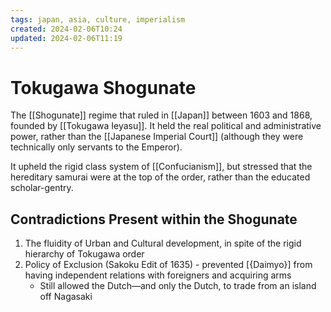 ```yaml
---
tags: japan, asia, culture, imperialism
created: 2024-02-06T10:24
updated: 2024-02-06T11:19
---
```


# Tokugawa Shogunate

The [[Shogunate]] regime that ruled in [[Japan]] between 1603 and 1868, founded by [[Tokugawa Ieyasu]]. It held the real political and administrative power, rather than the [[Japanese Imperial Court]] (although they were technically only servants to the Emperor).

It upheld the rigid class system of [[Confucianism]], but stressed that the hereditary samurai were at the top of the order, rather than the educated scholar-gentry.

## Contradictions Present within the Shogunate

1. The fluidity of Urban and Cultural development, in spite of the rigid hierarchy of Tokugawa order
2. Policy of Exclusion (Sakoku Edit of 1635) - prevented [{Daimyo}] from having independent relations with foreigners and acquiring arms
	- Still allowed the Dutch—and only the Dutch, to trade from an island off Nagasaki
